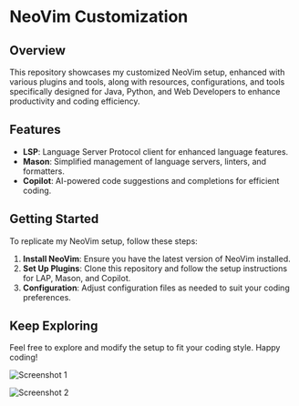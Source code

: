 # NeoVim Customization

## Overview

This repository showcases my customized NeoVim setup, enhanced with various plugins and tools, along with resources, configurations, and tools specifically designed for Java, Python, and Web Developers to enhance productivity and coding efficiency.


## Features

- **LSP**: Language Server Protocol client for enhanced language features.
- **Mason**: Simplified management of language servers, linters, and formatters.
- **Copilot**: AI-powered code suggestions and completions for efficient coding.

## Getting Started

To replicate my NeoVim setup, follow these steps:

1. **Install NeoVim**: Ensure you have the latest version of NeoVim installed.
2. **Set Up Plugins**: Clone this repository and follow the setup instructions for LAP, Mason, and Copilot.
3. **Configuration**: Adjust configuration files as needed to suit your coding preferences.

## Keep Exploring

Feel free to explore and modify the setup to fit your coding style. Happy coding!


![Screenshot 1](https://github.com/user-attachments/assets/f80a7bd8-532d-451c-9910-1044e36cb642)

![Screenshot 2](https://github.com/user-attachments/assets/f2115719-e115-428e-b30c-27ce3ab115dc)
